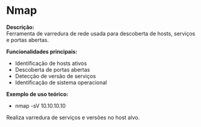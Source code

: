 # Nmap

**Descrição:**  
Ferramenta de varredura de rede usada para descoberta de hosts, serviços e portas abertas.  

**Funcionalidades principais:**  
- Identificação de hosts ativos  
- Descoberta de portas abertas  
- Detecção de versão de serviços  
- Identificação de sistema operacional  

**Exemplo de uso teórico:**  
- nmap -sV 10.10.10.10

Realiza varredura de serviços e versões no host alvo.
